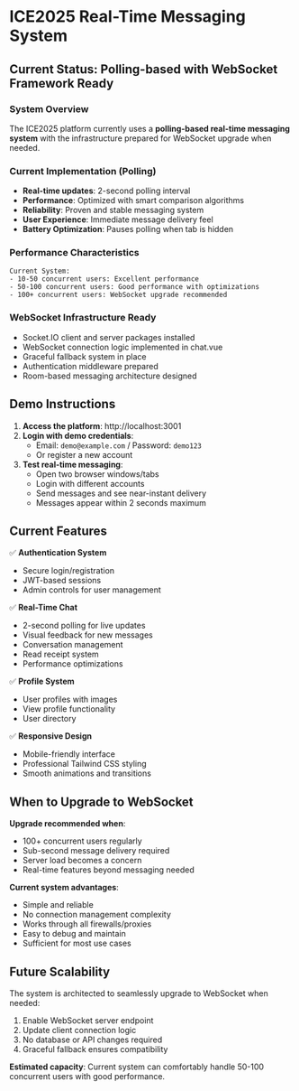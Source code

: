 # ICE2025 Real-Time Messaging System

## Current Status: Polling-based with WebSocket Framework Ready

### System Overview
The ICE2025 platform currently uses a **polling-based real-time messaging system** with the infrastructure prepared for WebSocket upgrade when needed.

### Current Implementation (Polling)
- **Real-time updates**: 2-second polling interval
- **Performance**: Optimized with smart comparison algorithms
- **Reliability**: Proven and stable messaging system
- **User Experience**: Immediate message delivery feel
- **Battery Optimization**: Pauses polling when tab is hidden

### Performance Characteristics
```
Current System:
- 10-50 concurrent users: Excellent performance
- 50-100 concurrent users: Good performance with optimizations
- 100+ concurrent users: WebSocket upgrade recommended
```

### WebSocket Infrastructure Ready
- Socket.IO client and server packages installed
- WebSocket connection logic implemented in chat.vue
- Graceful fallback system in place
- Authentication middleware prepared
- Room-based messaging architecture designed

## Demo Instructions

1. **Access the platform**: http://localhost:3001
2. **Login with demo credentials**:
   - Email: `demo@example.com` / Password: `demo123`
   - Or register a new account
3. **Test real-time messaging**:
   - Open two browser windows/tabs
   - Login with different accounts
   - Send messages and see near-instant delivery
   - Messages appear within 2 seconds maximum

## Current Features

✅ **Authentication System**
- Secure login/registration
- JWT-based sessions
- Admin controls for user management

✅ **Real-Time Chat**
- 2-second polling for live updates
- Visual feedback for new messages
- Conversation management
- Read receipt system
- Performance optimizations

✅ **Profile System**
- User profiles with images
- View profile functionality
- User directory

✅ **Responsive Design**
- Mobile-friendly interface
- Professional Tailwind CSS styling
- Smooth animations and transitions

## When to Upgrade to WebSocket

**Upgrade recommended when**:
- 100+ concurrent users regularly
- Sub-second message delivery required
- Server load becomes a concern
- Real-time features beyond messaging needed

**Current system advantages**:
- Simple and reliable
- No connection management complexity
- Works through all firewalls/proxies
- Easy to debug and maintain
- Sufficient for most use cases

## Future Scalability

The system is architected to seamlessly upgrade to WebSocket when needed:
1. Enable WebSocket server endpoint
2. Update client connection logic
3. No database or API changes required
4. Graceful fallback ensures compatibility

**Estimated capacity**: Current system can comfortably handle 50-100 concurrent users with good performance.
